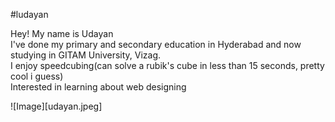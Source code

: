 #ludayan

Hey! My name is Udayan  
I've done my primary and secondary education in Hyderabad and now studying in GITAM University, Vizag.  
I enjoy speedcubing(can solve a rubik's cube in less than 15 seconds, pretty cool i guess)  
Interested in learning about web designing  

![Image][udayan.jpeg]  
